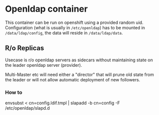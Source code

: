# Openldap container

This container can be run on openshift using a provided random uid.
Configuration (what is usually in `/etc/openldap`) has to be mounted in `/data/ldap/config`, the data will reside in `/data/ldap/data`.

## R/o Replicas

Usecase is r/o openldap servers as sidecars without maintaining state on the leader openldap server (provider).

Multi-Master etc will need either a "director" that will prune old state from the leader or will not allow automatic deployment of new followers.

### How to
envsubst < cn=config.ldif.tmpl | slapadd -b cn=config -F /etc/openldap/slapd.d
